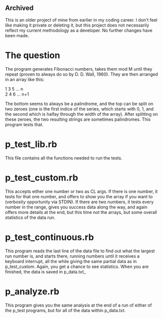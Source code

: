 
## Archived ##

This is an older project of mine from earlier in my coding career. I don't feel like making it private or deleting it, but this project does not necessarily reflect my current methodology as a developer. No further changes have been made. 

# The question

The program generates Fibonacci numbers, takes them mod M until they repeat (proven to always do so by D. D. Wall, 1960). They are then arranged in an array like this:

1 3 5 ...  n  
2 4 6 ... n+1

The bottom seems to always be a palindrome, and the top can be split on two zeroes (one is the first indice of the series, which starts with 0, 1, and the second which is halfay through the width of the array). After splitting on these zeroes, the two resulting strings are sometimes palindromes. This program tests that. 

# p\_test\_lib.rb
This file contains all the functions needed to run the tests.

# p\_test\_custom.rb
This accepts either one number or two as CL args. If there is one number, it tests for that one number, and offers to show you the array if you want to (verbosity opportunity via STDIN). If there are two numbers, it tests every number in the range, gives you success data along the way, and again offers more details at the end, but this time not the arrays, but some overall statistics of the data run. 

# p\_test\_continuous.rb
This program reads the last line of the data file to find out what the largest run number is, and starts there, running numbers until it receives a keyboard interrupt, all the while giving the same partial data as in p\_test\_custom. Again, you get a chance to see statistics. When you are finished, the data is saved in p\_data.txt_

# p\_analyze.rb

This program gives you the same analysis at the end of a run of either of the p\_test programs, but for all of the data within p\_data.txt.
